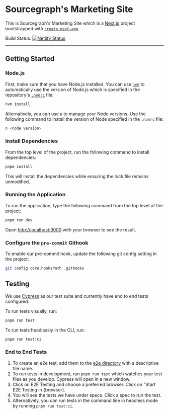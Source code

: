 # Sourcegraph's Marketing Site

This is Sourcegraph's Marketing Site which is a [Next.js](https://nextjs.org/) project bootstrapped with [`create-next-app`](https://github.com/vercel/next.js/tree/canary/packages/create-next-app).

Build Status: [![Netlify Status](https://api.netlify.com/api/v1/badges/0078e478-115a-43da-addc-a46549a72c5d/deploy-status)](https://app.netlify.com/sites/sourcegraph/deploys)

---

## Getting Started

### Node.js

First, make sure that you have Node.js installed. You can use [`nvm`](https://github.com/nvm-sh/nvm) to automatically use the version of Node.js which is specified in the repository's [`.nvmrc`](./.nvmrc) file:

```sh
nvm install
```

Alternatively, you can use [`n`](https://www.npmjs.com/package/n) to manage your Node versions. Use the following command to install the version of Node specified in the `.nvmrc` file:

```sh
n <node version>
```

### Install Dependencies

From the top level of the project, run the following command to install dependencies:

```sh
pnpm install
```

This will install the dependencies while ensuring the lock file remains unmodified.

### Running the Application

To run the application, type the following command from the top level of the project:

```sh
pnpm run dev
```

Open [http://localhost:3000](http://localhost:3000) with your browser to see the result.

### Configure the `pre-commit` Githook

To enable our pre-commit hook, update the following git config setting in the project:

```sh
git config core.hooksPath .githooks
```

## Testing

We use [Cypress](https://www.cypress.io/) as our test suite and currently have end to end tests configured.

To run tests visually, run:

```sh
pnpm run test
```

To run tests headlessly in the CLI, run:

```sh
pnpm run test:ci
```

### End to End Tests

1. To create an e2e test, add them to the [e2e directory](./cypress/e2e/) with a descriptive file name.
2. To run tests in development, run `pnpm run test` which watches your test files as you develop. Cypress will open in a new window.
3. Click on E2E Testing and choose a preferred browser. Click on "Start E2E Testing in {browser}.
4. You will see the tests we have under specs. Click a spec to run the test.
5. Alternatively, you can run tests in the command line in headless mode by running `pnpm run test:ci`.
